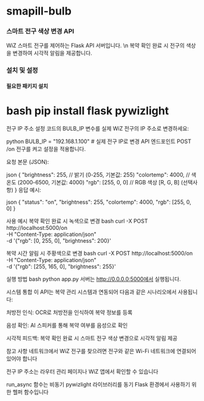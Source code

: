 # smapill-bulb

### 스마트 전구 색상 변경 API
WiZ 스마트 전구를 제어하는 Flask API 서버입니다. \n
복약 확인 완료 시 전구의 색상을 변경하여 시각적 알림을 제공합니다.


### 설치 및 설정
#### 필요한 패키지 설치
# bash pip install flask pywizlight

전구 IP 주소 설정
코드의 BULB_IP 변수를 실제 WiZ 전구의 IP 주소로 변경하세요:

python
BULB_IP = "192.168.1.100"  # 실제 전구 IP로 변경
API 엔드포인트
POST /on
전구를 켜고 설정을 적용합니다.

요청 본문 (JSON):

json
{
    "brightness": 255,    // 밝기 (0-255, 기본값: 255)
    "colortemp": 4000,    // 색온도 (2000-6500, 기본값: 4000)
    "rgb": [255, 0, 0]    // RGB 색상 [R, G, B] (선택사항)
}
응답 예시:

json
{
    "status": "on",
    "brightness": 255,
    "colortemp": 4000,
    "rgb": [255, 0, 0]
}



사용 예시
복약 확인 완료 시 녹색으로 변경
bash
curl -X POST http://localhost:5000/on \
  -H "Content-Type: application/json" \
  -d '{"rgb": [0, 255, 0], "brightness": 200}'
  
복약 시간 알림 시 주황색으로 변경
bash
curl -X POST http://localhost:5000/on \
  -H "Content-Type: application/json" \
  -d '{"rgb": [255, 165, 0], "brightness": 255}'


실행 방법
bash
python app.py
서버는 http://0.0.0.0:5000에서 실행됩니다.

시스템 통합
이 API는 복약 관리 시스템과 연동되어 다음과 같은 시나리오에서 사용됩니다:

처방전 인식: OCR로 처방전을 인식하여 복약 정보를 등록

음성 확인: AI 스피커를 통해 복약 여부를 음성으로 확인

시각적 피드백: 복약 확인 완료 시 스마트 전구 색상 변경으로 시각적 알림 제공

참고 사항
네트워크에서 WiZ 전구를 찾으려면 전구와 같은 Wi-Fi 네트워크에 연결되어 있어야 합니다

전구 IP 주소는 라우터 관리 페이지나 WiZ 앱에서 확인할 수 있습니다

run_async 함수는 비동기 pywizlight 라이브러리를 동기 Flask 환경에서 사용하기 위한 헬퍼 함수입니다